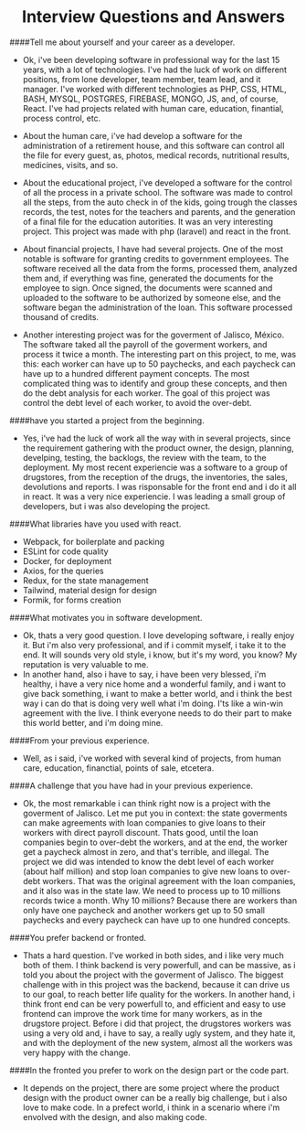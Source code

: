 <h1 align="center">Interview Questions and Answers</h1>

####Tell me about yourself and your career as a developer.

- Ok, i've been developing software in professional way for the last 15 years, with a lot of technologies. I've had the luck of work on different positions, from lone developer, team member, team lead, and it manager. I've worked with different technologies as PHP, CSS, HTML, BASH, MYSQL, POSTGRES, FIREBASE, MONGO, JS, and, of course, React. I've had projects related with human care, education, finantial, process control, etc.

- About the human care, i've had develop a software for the administration of a retirement house, and this software can control all the file for every guest, as, photos, medical records, nutritional results, medicines, visits, and so.

- About the educational project, i've developed a software for the control of all the process in a private school. The software was made to control all the steps, from the auto check in of the kids, going trough the classes records, the test, notes for the teachers and parents, and the generation of a final file for the education autorities. It was an very interesting project. This project was made with php (laravel) and react in the front.

- About financial projects, I have had several projects. One of the most notable is software for granting credits to government employees. The software received all the data from the forms, processed them, analyzed them and, if everything was fine, generated the documents for the employee to sign. Once signed, the documents were scanned and uploaded to the software to be authorized by someone else, and the software began the administration of the loan. This software processed thousand of credits.

- Another interesting project was for the goverment of Jalisco, México. The software taked all the payroll of the goverment workers, and process it twice a month. The interesting part on this project, to me, was this: each worker can have up to 50 paychecks, and each paycheck can have up to a hundred different payment concepts. The most complicated thing was to identify and group these concepts, and then do the debt analysis for each worker. The goal of this project was control the debt level of each worker, to avoid the over-debt.

####have you started a project from the beginning.

- Yes, i've had the luck of work all the way with in several projects, since the requirement gathering with the product owner, the design, planning, develping, testing, the backlogs, the review with the team, to the deployment. My most recent experiencie was a software to a group of drugstores, from the reception of the drugs, the inventories, the sales, devolutions and reports. I was risponsable for the front end and i do it all in react. It was a very nice experiencie. I was leading a small group of developers, but i was also developing the project.

####What libraries have you used with react.

- Webpack, for boilerplate and packing
- ESLint for code quality
- Docker, for deployment
- Axios, for the queries
- Redux, for the state management
- Tailwind, material design for design
- Formik, for forms creation

####What motivates you in software development.

- Ok, thats a very good question. I love developing software, i really enjoy it. But i'm also very professional, and if i commit myself, i take it to the end. It will sounds very old style, i know, but it's my word, you know? My reputation is very valuable to me.
- In another hand, also i have to say, i have been very blessed, i'm healthy, i have a very nice home and a wonderful family, and i want to give back something, i want to make a better world, and i think the best way i can do that is doing very well what i'm doing. I'ts like a win-win agreement with the live. I think everyone needs to do their part to make this world better, and i'm doing mine.

####From your previous experience.

- Well, as i said, i've worked with several kind of projects, from human care, education, financtial, points of sale, etcetera.

####A challenge that you have had in your previous experience.

- Ok, the most remarkable i can think right now is a project with the goverment of Jalisco. Let me put you in context: the state goverments can make agreements with loan companies to give loans to their workers with direct payroll discount. Thats good, until the loan companies begin to over-debt the workers, and at the end, the worker get a paycheck almost in zero, and that's terrible, and illegal. The project we did was intended to know the debt level of each worker (about half million) and stop loan companies to give new loans to over-debt workers. That was the original agreement with the loan companies, and it also was in the state law. We need to process up to 10 millions records twice a month. Why 10 millions? Because there are workers than only have one paycheck and another workers get up to 50 small paychecks and every paycheck can have up to one hundred concepts.

####You prefer backend or fronted.

- Thats a hard question. I've worked in both sides, and i like very much both of them. I think backend is very powerfull, and can be massive, as i told you about the project with the goverment of Jalisco. The biggest challenge with in this project was the backend, because it can drive us to our goal, to reach better life quality for the workers. In another hand, i think front end can be very powerfull to, and efficient and easy to use frontend can improve the work time for many workers, as in the drugstore project. Before i did that project, the drugstores workers was using a very old and, i have to say, a really ugly system, and they hate it, and with the deployment of the new system, almost all the workers was very happy with the change.

####In the fronted you prefer to work on the design part or the code part.

- It depends on the project, there are some project where the product design with the product owner can be a really big challenge, but i also love to make code. In a prefect world, i think in a scenario where i'm envolved with the design, and also making code.
